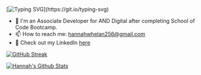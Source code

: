 [![Typing SVG](https://readme-typing-svg.herokuapp.com?color=%2336BCF7&size=40&vCenter=true&lines=Hi+%F0%9F%91%8B%2C+I'm+Hannah!)](https://git.io/typing-svg)

- 🔭 I'm an Associate Developer for AND Digital after completing School of Code Bootcamp.
- 📫 How to reach me: hannahwhelan256@gmail.com
- 💬 Check out my LinkedIn [here](https://www.linkedin.com/in/hannah-whelan-196666224/)

[![GitHub Streak](http://github-readme-streak-stats.herokuapp.com?user=HWhelan256&theme=algolia&date_format=j%20M%5B%20Y%5D)](https://git.io/streak-stats)

<a href="https://github.com/tinytecher/github-readme-stats"><img alt="Hannah's Github Stats" src="https://github-readme-stats.vercel.app/api?username=hwhelan256&theme=algolia&show_icons=true&count_private=true" /></a>
